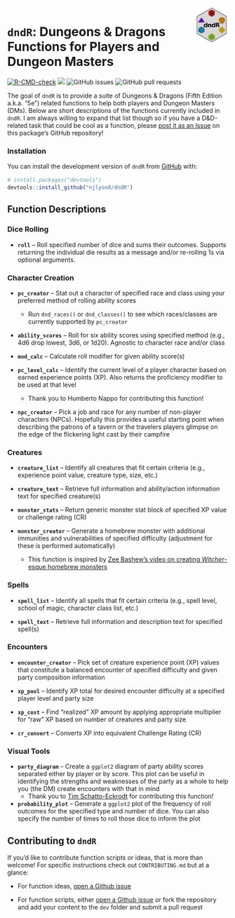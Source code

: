 
<!-- README.md is generated from README.Rmd. Please edit that file -->

<img src="man/figures/dndR_hex.png" align = "right" width = "15%" />

# `dndR`: Dungeons & Dragons Functions for Players and Dungeon Masters

<!-- badges: start -->

[![R-CMD-check](https://github.com/njlyon0/dndR/workflows/R-CMD-check/badge.svg)](https://github.com/njlyon0/dndR/actions)
[![](https://cranlogs.r-pkg.org/badges/dndR)](https://cran.r-project.org/package=dndR)
![GitHub issues](https://img.shields.io/github/issues-raw/njlyon0/dndR)
![GitHub pull
requests](https://img.shields.io/github/issues-pr/njlyon0/dndR)
<!-- badges: end -->

The goal of `dndR` is to provide a suite of Dungeons & Dragons (Fifth
Edition a.k.a. “5e”) related functions to help both players and Dungeon
Masters (DMs). Below are short descriptions of the functions currently
included in `dndR`. I am always willing to expand that list though so if
you have a D&D-related task that could be cool as a function, please
[post it as an Issue](https://github.com/njlyon0/dndR/issues) on this
package’s GitHub repository!

### Installation

You can install the development version of `dndR` from
[GitHub](https://github.com/) with:

``` r
# install.packages("devtools")
devtools::install_github("njlyon0/dndR")
```

## Function Descriptions

### Dice Rolling

- **`roll`** – Roll specified number of dice and sums their outcomes.
  Supports returning the individual die results as a message and/or
  re-rolling 1s via optional arguments.

### Character Creation

- **`pc_creator`** – Stat out a character of specified race and class
  using your preferred method of rolling ability scores

  - Run `dnd_races()` or `dnd_classes()` to see which races/classes are
    currently supported by `pc_creator`

- **`ability_scores`** – Roll for six ability scores using specified
  method (e.g., 4d6 drop lowest, 3d6, or 1d20). Agnostic to character
  race and/or class

- **`mod_calc`** – Calculate roll modifier for given ability score(s)

- **`pc_level_calc`** – Identify the current level of a player character
  based on earned experience points (XP). Also returns the proficiency
  modifier to be used at that level

  - Thank you to Humberto Nappo for contributing this function!

- **`npc_creator`** – Pick a job and race for any number of non-player
  characters (NPCs). Hopefully this provides a useful starting point
  when describing the patrons of a tavern or the travelers players
  glimpse on the edge of the flickering light cast by their campfire

### Creatures

- **`creature_list`** – Identify all creatures that fit certain criteria
  (e.g., experience point value, creature type, size, etc.)

- **`creature_text`** – Retrieve full information and ability/action
  information text for specified creature(s)

- **`monster_stats`** – Return generic monster stat block of specified
  XP value or challenge rating (CR)

- **`monster_creator`** – Generate a homebrew monster with additional
  immunities and vulnerabilities of specified difficulty (adjustment for
  these is performed automatically)

  - This function is inspired by [Zee Bashew’s video on creating
    *Witcher*-esque homebrew
    monsters](https://www.youtube.com/watch?v=GhjkPv4qo5w)

### Spells

- **`spell_list`** – Identify all spells that fit certain criteria
  (e.g., spell level, school of magic, character class list, etc.)

- **`spell_text`** – Retrieve full information and description text for
  specified spell(s)

### Encounters

- **`encounter_creator`** – Pick set of creature experience point (XP)
  values that constitute a balanced encounter of specified difficulty
  and given party composition information

- **`xp_pool`** – Identify XP total for desired encounter difficulty at
  a specified player level and party size

- **`xp_cost`** – Find “realized” XP amount by applying appropriate
  multiplier for “raw” XP based on number of creatures and party size

- **`cr_convert`** – Converts XP into equivalent Challenge Rating (CR)

### Visual Tools

- **`party_diagram`** – Create a `ggplot2` diagram of party ability
  scores separated either by player or by score. This plot can be useful
  in identifying the strengths and weaknesses of the party as a whole to
  help you (the DM) create encounters with that in mind
  - Thank you to [Tim Schatto-Eckrodt](https://kudusch.de/) for
    contributing this function!
- **`probability_plot`** – Generate a `ggplot2` plot of the frequency of
  roll outcomes for the specified type and number of dice. You can also
  specify the number of times to roll those dice to inform the plot

## Contributing to `dndR`

If you’d like to contribute function scripts or ideas, that is more than
welcome! For specific instructions check out `CONTRIBUTING.md` but at a
glance:

- For function ideas, [open a Github
  issue](https://github.com/njlyon0/dndR/issues)

- For function scripts, either [open a Github
  issue](https://github.com/njlyon0/dndR/issues) *or* fork the
  repository and add your content to the `dev` folder and submit a pull
  request
